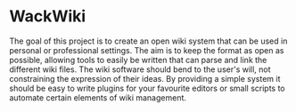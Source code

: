 # WackWiki

The goal of this project is to create an open wiki system that can be used in personal or professional settings.
The aim is to keep the format as open as possible, allowing tools to easily be written that can parse and link the different wiki files.
The wiki software should bend to the user's will, not constraining the expression of their ideas.
By providing a simple system it should be easy to write plugins for your favourite editors or small scripts to automate certain elements of wiki management.
